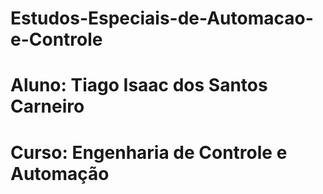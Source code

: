 # Estudos-Especiais-de-Automacao-e-Controle

# Aluno: Tiago Isaac dos Santos Carneiro

# Curso: Engenharia de Controle e Automação
